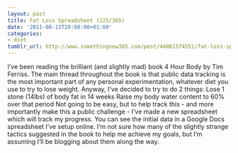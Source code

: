 ```yaml
---
layout: post
title: Fat Loss Spreadsheet (225/365)
date: '2011-08-13T20:08:00+01:00'
categories:
- diet
tumblr_url: http://www.somethingnew365.com/post/44061574551/fat-loss-spreadsheet-225365
---
```

I’ve been reading the brilliant (and slightly mad) book 4 Hour Body by Tim Ferriss. The main thread throughout the book is that public data tracking is the most important part of any personal experimentation, whatever diet you use to try to lose weight.
Anyway, I’ve decided to try to do 2 things:
Lose 1 stone (14lbs) of body fat in 14 weeks
Raise my body water content to 60% over that period
Not going to be easy, but to help track this - and more importantly make this a public challenge - I’ve made a new spreadsheet which will track my progress.
You can see the initial data in a Google Docs spreadsheet I’ve setup online.
I’m not sure how many of the slightly strange tactics suggested in the book to help me achieve my goals, but I’m assuming I’ll be blogging about them along the way.
